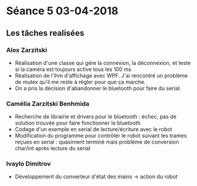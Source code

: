 # Séance 5 03-04-2018

## Les tâches realisées

### Alex Zarzitski

- Réalisation d'une classe qui gère la connexion, la déconnexion, et teste si la caméra est toujours active tous les 100 ms
- Réalisation de l'ihm d'affichage avec WPF. J'ai rencontré un problème de mutex qu'il me reste à régler pour que ça marche.
- On a pris la décision d'abandonner le bluetooth pour faire du serial.

### Camélia Zarzitski Benhmida

- Recherche de librairie et drivers pour le bluetooth : échec, pas de solution trouvée pour faire fonctionner le bluetooth
- Codage d'un exemple en serial de lecture/écriture avec le robot
- Modification du programme pour contrôler le robot suivant les trames reçues en serial : quasiment terminé mais problème de conversion char/int après lecture du serial

### Ivaylo Dimitrov

- Développement du converteur d'état des mains -> action du robot